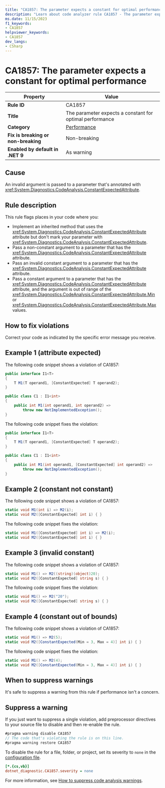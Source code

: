 ```yaml
---
title: "CA1857: The parameter expects a constant for optimal performance"
description: "Learn about code analyzer rule CA1857 - The parameter expects a constant for optimal performance"
ms.date: 11/15/2023
f1_keywords:
- CA1857
helpviewer_keywords:
- CA1857
dev_langs:
- CSharp
---
```


# CA1857: The parameter expects a constant for optimal performance

| Property                            | Value                                                    |
|-------------------------------------|----------------------------------------------------------|
| **Rule ID**                         | CA1857                                                   |
| **Title**                           | The parameter expects a constant for optimal performance |
| **Category**                        | [Performance](performance-warnings.md)                   |
| **Fix is breaking or non-breaking** | Non-breaking                                             |
| **Enabled by default in .NET 9**    | As warning                                               |

## Cause

An invalid argument is passed to a parameter that's annotated with <xref:System.Diagnostics.CodeAnalysis.ConstantExpectedAttribute>.

## Rule description

This rule flags places in your code where you:

- Implement an inherited method that uses the <xref:System.Diagnostics.CodeAnalysis.ConstantExpectedAttribute> attribute but don't mark your parameter with <xref:System.Diagnostics.CodeAnalysis.ConstantExpectedAttribute>.
- Pass a non-constant argument to a parameter that has the <xref:System.Diagnostics.CodeAnalysis.ConstantExpectedAttribute> attribute.
- Pass an invalid constant argument to a parameter that has the <xref:System.Diagnostics.CodeAnalysis.ConstantExpectedAttribute> attribute.
- Pass a constant argument to a parameter that has the <xref:System.Diagnostics.CodeAnalysis.ConstantExpectedAttribute> attribute, and the argument is out of range of the <xref:System.Diagnostics.CodeAnalysis.ConstantExpectedAttribute.Min> or <xref:System.Diagnostics.CodeAnalysis.ConstantExpectedAttribute.Max> values.

## How to fix violations

Correct your code as indicated by the specific error message you receive.

## Example 1 (attribute expected)

The following code snippet shows a violation of CA1857:

```csharp
public interface I1<T>
{
    T M1(T operand1, [ConstantExpected] T operand2);
}

public class C1 : I1<int>
{
    public int M1(int operand1, int operand2) =>
        throw new NotImplementedException();
}
```

The following code snippet fixes the violation:

```csharp
public interface I1<T>
{
    T M1(T operand1, [ConstantExpected] T operand2);
}

public class C1 : I1<int>
{
    public int M1(int operand1, [ConstantExpected] int operand2) =>
        throw new NotImplementedException();
}
```

## Example 2 (constant not constant)

The following code snippet shows a violation of CA1857:

```csharp
static void M1(int i) => M2(i);
static void M2([ConstantExpected] int i) { }
```

The following code snippet fixes the violation:

```csharp
static void M1([ConstantExpected] int i) => M2(i);
static void M2([ConstantExpected] int i) { }
```

## Example 3 (invalid constant)

The following code snippet shows a violation of CA1857:

```csharp
static void M1() => M2((string)(object)20);
static void M2([ConstantExpected] string s) { }
```

The following code snippet fixes the violation:

```csharp
static void M1() => M2("20");
static void M2([ConstantExpected] string s) { }
```

## Example 4 (constant out of bounds)

The following code snippet shows a violation of CA1857:

```csharp
static void M1() => M2(5);
static void M2([ConstantExpected(Min = 3, Max = 4)] int i) { }
```

The following code snippet fixes the violation:

```csharp
static void M1() => M2(4);
static void M2([ConstantExpected(Min = 3, Max = 4)] int i) { }
```

## When to suppress warnings

It's safe to suppress a warning from this rule if performance isn't a concern.

## Suppress a warning

If you just want to suppress a single violation, add preprocessor directives to your source file to disable and then re-enable the rule.

```csharp
#pragma warning disable CA1857
// The code that's violating the rule is on this line.
#pragma warning restore CA1857
```

To disable the rule for a file, folder, or project, set its severity to `none` in the [configuration file](../configuration-files.md).

```ini
[*.{cs,vb}]
dotnet_diagnostic.CA1857.severity = none
```

For more information, see [How to suppress code analysis warnings](../suppress-warnings.md).
